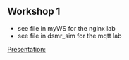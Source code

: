 ## Workshop 1

* see file in myWS for the nginx lab
* see file in dsmr_sim for the mqtt lab

[Presentation:](./doc/openmeter_workshop_1.pdf)